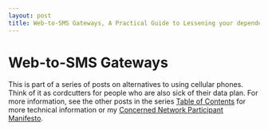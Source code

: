 ```yaml
---
layout: post
title: Web-to-SMS Gateways, A Practical Guide to Lessening your dependence on Cellular Phones, Part One
---
```


Web-to-SMS Gateways
===================
This is part of a series of posts on alternatives to using cellular phones.
Think of it as cordcutters for people who are also sick of their data plan. For
more information, see the other posts in the series [Table of Contents]() for
more technical information or my [Concerned Network Participant Manifesto]().

